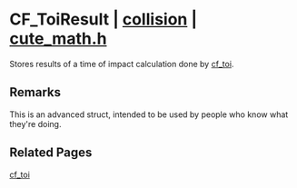 # CF_ToiResult | [collision](https://github.com/RandyGaul/cute_framework/blob/master/docs/collision/README.md) | [cute_math.h](https://github.com/RandyGaul/cute_framework/blob/master/include/cute_math.h)

Stores results of a time of impact calculation done by [cf_toi](https://github.com/RandyGaul/cute_framework/blob/master/docs/collision/cf_toi.md).

## Remarks

This is an advanced struct, intended to be used by people who know what they're doing.

## Related Pages

[cf_toi](https://github.com/RandyGaul/cute_framework/blob/master/docs/collision/cf_toi.md)  
